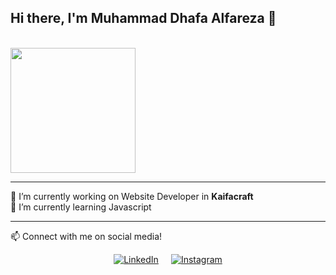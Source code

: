 ## Hi there, I'm Muhammad Dhafa Alfareza 👋
<br>
<a href="https://github.com/anuraghazra/convoychat">
  <img height=200 align="center" src="https://github-readme-stats.vercel.app/api/top-langs?username=Shdhz&layout=compact&langs_count=8&card_width=500" />
</a>
<hr>
🔭 I’m currently working on Website Developer in <b>Kaifacraft</b> <br>
🌱 I’m currently learning Javascript
<hr>

📫 Connect with me on social media!

<div style="display: flex; justify-content: center; gap: 20px;">
  <a href="https://linkedin.com/in/username](https://www.linkedin.com/in/muhammad-dhafa-alfareza-2577ba275/" target="_blank">
    <img src="https://img.shields.io/badge/LinkedIn-0077B5?style=for-the-badge&logo=linkedin&logoColor=white" alt="LinkedIn"/>
  </a>
  <a href="https://instagram.com/username" target="_blank">
    <img src="https://img.shields.io/badge/Instagram-E4405F?style=for-the-badge&logo=instagram&logoColor=white" alt="Instagram"/>
  </a>
</div>
